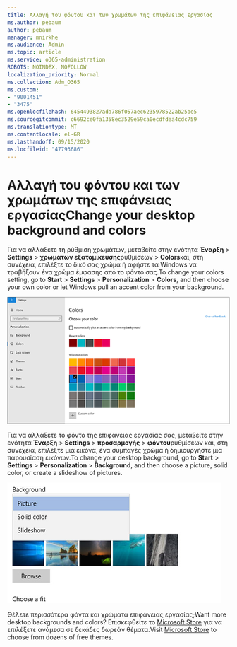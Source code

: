 ```yaml
---
title: Αλλαγή του φόντου και των χρωμάτων της επιφάνειας εργασίας
ms.author: pebaum
author: pebaum
manager: mnirkhe
ms.audience: Admin
ms.topic: article
ms.service: o365-administration
ROBOTS: NOINDEX, NOFOLLOW
localization_priority: Normal
ms.collection: Adm_O365
ms.custom:
- "9001451"
- "3475"
ms.openlocfilehash: 6454493827ada786f057aec6235978522ab25be5
ms.sourcegitcommit: c6692ce0fa1358ec3529e59ca0ecdfdea4cdc759
ms.translationtype: MT
ms.contentlocale: el-GR
ms.lasthandoff: 09/15/2020
ms.locfileid: "47793686"
---
```

# <a name="change-your-desktop-background-and-colors"></a><span data-ttu-id="7721b-102">Αλλαγή του φόντου και των χρωμάτων της επιφάνειας εργασίας</span><span class="sxs-lookup"><span data-stu-id="7721b-102">Change your desktop background and colors</span></span>

<span data-ttu-id="7721b-103">Για να αλλάξετε τη ρύθμιση χρωμάτων, μεταβείτε στην ενότητα **Έναρξη**  >  **Settings**  >  **χρωμάτων εξατομίκευσης**ρυθμίσεων  >  **Colors**και, στη συνέχεια, επιλέξτε το δικό σας χρώμα ή αφήστε τα Windows να τραβήξουν ένα χρώμα έμφασης από το φόντο σας.</span><span class="sxs-lookup"><span data-stu-id="7721b-103">To change your colors setting, go to **Start** > **Settings** > **Personalization** > **Colors**, and then choose your own color or let Windows pull an accent color from your background.</span></span>

![Εξατομικεύστε τα χρώματά σας στα Windows.](media/windows-personalization-colors.png)

<span data-ttu-id="7721b-105">Για να αλλάξετε το φόντο της επιφάνειας εργασίας σας, μεταβείτε στην ενότητα **Έναρξη**  >  **Settings**  >  **προσαρμογής**  >  **φόντου**ρυθμίσεων και, στη συνέχεια, επιλέξτε μια εικόνα, ένα συμπαγές χρώμα ή δημιουργήστε μια παρουσίαση εικόνων.</span><span class="sxs-lookup"><span data-stu-id="7721b-105">To change your desktop background, go to **Start** > **Settings** > **Personalization** > **Background**, and then choose a picture, solid color, or create a slideshow of pictures.</span></span> 

![Αλλάξτε το φόντο της επιφάνειας εργασίας των Windows.](media/windows-desktop-background.png)

<span data-ttu-id="7721b-107">Θέλετε περισσότερα φόντα και χρώματα επιφάνειας εργασίας;</span><span class="sxs-lookup"><span data-stu-id="7721b-107">Want more desktop backgrounds and colors?</span></span> <span data-ttu-id="7721b-108">Επισκεφθείτε το [Microsoft Store](https://www.microsoft.com/store/collections/windowsthemes) για να επιλέξετε ανάμεσα σε δεκάδες δωρεάν θέματα.</span><span class="sxs-lookup"><span data-stu-id="7721b-108">Visit [Microsoft Store](https://www.microsoft.com/store/collections/windowsthemes) to choose from dozens of free themes.</span></span>
